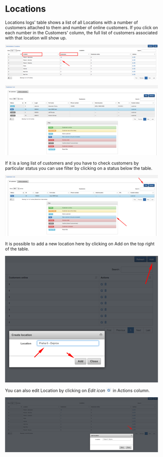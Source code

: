 Locations
=========

Locations logs' table shows a list of all Locations with a number of customers attached to them and number of online customers. If you click on each number in the Customers' column, the full list of customers associated with that location will show up.

![Locations](locations.png)

![Customers per locations](customers_per_locations.png)

If it is a long list of customers and you have to check customers by particular status you can use filter by clicking on a status below the table.

![Filter](filter.png)

It is possible to add a new location here by clicking on Add on the top right of the table.

![Create location](create_location.png)

You can also edit Location by clicking on *Edit icon* <icon class="image-icon">![ViewIcon1](view_icon1.png)</icon> in Actions column. 

![Edit location](edit_location.png)

